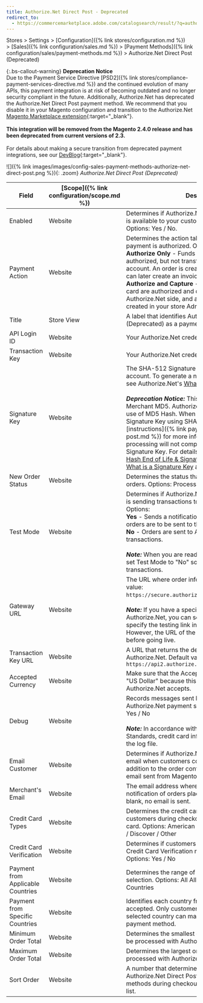 ```yaml
---
title: Authorize.Net Direct Post - Deprecated
redirect_to:
  - https://commercemarketplace.adobe.com/catalogsearch/result/?q=authorize.net
---
```


Stores > Settings > [Configuration]({% link stores/configuration.md %}) > [Sales]({% link configuration/sales.md %}) > [Payment Methods]({% link configuration/sales/payment-methods.md %}) > Authorize.Net Direct Post (Deprecated)

{:.bs-callout-warning}
**Deprecation Notice** <br/>
Due to the Payment Service Directive [PSD2]({% link stores/compliance-payment-services-directive.md %}) and the continued evolution of many APIs, this payment integration is at risk of becoming outdated and no longer security compliant in the future. Additionally, Authorize.Net has deprecated the Authorize.Net Direct Post payment method. We recommend that you disable it in your Magento configuration and transition to the Authorize.Net [Magento Marketplace extension](https://marketplace.magento.com/catalogsearch/result/?q=authorize.net){:target="_blank"}.<br/><br/>
**This integration will be removed from the Magento 2.4.0 release and has been deprecated from current versions of 2.3.**<br/><br/>
For details about making a secure transition from deprecated payment integrations, see our [DevBlog](https://community.magento.com/t5/Magento-DevBlog/Deprecation-of-Magento-core-payment-integrations/ba-p/426445){:target="_blank"}.

![]({% link images/images/config-sales-payment-methods-authorize-net-direct-post.png %}){: .zoom}
_Authorize.Net Direct Post (Deprecated)_

|Field|[Scope]({% link configuration/scope.md %})|Description|
|--- |--- |--- |
|Enabled|Website|Determines if Authorize.Net Direct Post (Deprecated) is available to your customers as a payment method. Options: Yes / No.|
|Payment Action|Website|Determines the action taken by Authorize.Net when a payment is authorized. Options: <br/>**Authorize Only** - Funds on the customer's card are authorized, but not transferred from the customer's account. An order is created in your store Admin. You can later create an invoice and capture the sale. <br/>**Authorize and Capture** - Funds on the customer's card are authorized and captured on the Authorize.Net side, and an order and invoice are created in your store Admin.|
|Title|Store View|A label that identifies Authorize.Net Direct Post (Deprecated) as a payment method during checkout.|
|API Login ID|Website|Your Authorize.Net credentials.|
|Transaction Key|Website|Your Authorize.Net credentials.|
|Signature Key|Website|The SHA-512 Signature Key for your Authorize.Net account. To generate a new SHA-512 Signature Key, see Authorize.Net's [What is a Signature Key](https://support.authorize.net/s/article/What-is-a-Signature-Key) article. <br/><br/>**_Deprecation Notice:_** This field was previously Merchant MD5. Authorize.Net has deprecated the use of MD5 Hash. When configuring, enter a Signature Key using SHA-512 (refer to these [instructions]({% link payment/authorize-net-direct-post.md %}) for more information). Payment processing will not complete until you add the correct Signature Key. For details, see Authorize.Net's [MD5 Hash End of Life & Signature Key Replacement](https://support.authorize.net/s/article/MD5-Hash-End-of-Life-Signature-Key-Replacement) and [What is a Signature Key](https://support.authorize.net/s/article/What-is-a-Signature-Key) articles.|
|New Order Status|Website|Determines the status that is assigned to all new orders. Options: Processing / Suspected Fraud|
|Test Mode|Website|Determines if Authorize.Net Direct Post (Deprecated) is sending transactions to a test environment. Options: <br/>**Yes** - Sends a notification to Authorize.Net that orders are to be sent to the test site. <br/>**No** - Orders are sent to Authorize.Net as live transactions. <br/><br/>**_Note:_** When you are ready to "go live", don't forget to set Test Mode to "No" so you can process live transactions.|
|Gateway URL|Website|The URL where order information is sent. Default value: `https://secure.authorize.net/gateway/transact.dll`. <br/><br/>**_Note:_** If you have a special test URL from Authorize.Net, you can set Test Mode to "No" and specify the testing link in the Gateway URL field. However, the URL of the live site must be re-entered before going live.|
|Transaction Key URL|Website|A URL that returns the details of a transaction from Authorize.Net. Default value: `https://api2.authorize.net/xml/v1/request.api`|
|Accepted Currency|Website|Make sure that the Accepted Currency field is set to "US Dollar" because this is the only currency that Authorize.Net accepts.|
|Debug|Website|Records messages sent between your store and the Authorize.Net payment system in a log file. Options: Yes / No <br/><br/>**_Note:_** In accordance with PCI Data Security Standards, credit card information is not recorded in the log file.|
|Email Customer|Website|Determines if Authorize.Net sends a confirmation email when customers complete checkout. This is in addition to the order confirmation email and other email sent from Magento. Options: Yes / No|
|Merchant's Email|Website|The email address where Authorize.Net sends notification of orders placed with Direct Post. If left blank, no email is sent.|
|Credit Card Types|Website|Determines the credit cards that are available to customers during checkout. Select each supported card. Options: American Express / Visa / MasterCard / Discover / Other|
|Credit Card Verification|Website|Determines if customers are required to enter the Credit Card Verification number during checkout. Options: Yes / No|
|Payment from Applicable Countries|Website|Determines the range of the applicable country selection. Options: All Allowed Countries / Specific Countries|
|Payment from Specific Countries|Website|Identifies each country from which payment is accepted. Only customers with a billing address in a selected country can make purchases with this payment method.|
|Minimum Order Total|Website|Determines the smallest order total that qualifies to be processed with Authorize.Net Direct Post.|
|Maximum Order Total|Website|Determines the largest order total that qualifies to be processed with Authorize.Net Direct Post.|
|Sort Order|Website|A number that determines the order in which Authorize.Net Direct Post is listed with other payment methods during checkout. Enter 0 for the top of the list.|

